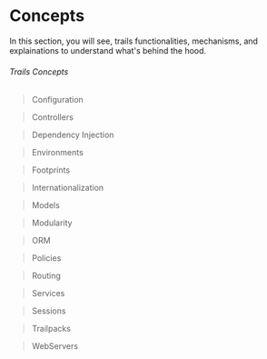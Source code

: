 # Concepts
In this section, you will see, trails functionalities, mechanisms, and explainations to understand what's behind the hood.

###### Trails Concepts


> Configuration

> Controllers

> Dependency Injection

> Environments

> Footprints

> Internationalization

> Models

> Modularity

> ORM

> Policies

> Routing

> Services

> Sessions

> Trailpacks

> WebServers
